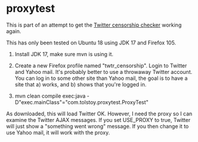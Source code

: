 # proxytest

This is part of an attempt to get the [Twitter censorship checker](https://github.com/TolstoyDotCom/more-speech) working again.

This has only been tested on Ubuntu 18 using JDK 17 and Firefox 105.

1. Install JDK 17, make sure mvn is using it.

2. Create a new Firefox profile named "twtr_censorship". Login to Twitter and Yahoo mail. It's probably better to use a throwaway Twitter account. You can log in to some other site than Yahoo mail, the goal is to have a site that a) works, and b) shows that you're logged in.

3. mvn clean compile exec:java -D"exec.mainClass"="com.tolstoy.proxytest.ProxyTest"

As downloaded, this will load Twitter OK. However, I need the proxy so I can examine the Twitter AJAX messages. If you set USE_PROXY to true, Twitter will just show a "something went wrong" message. If you then change it to use Yahoo mail, it will work with the proxy.
